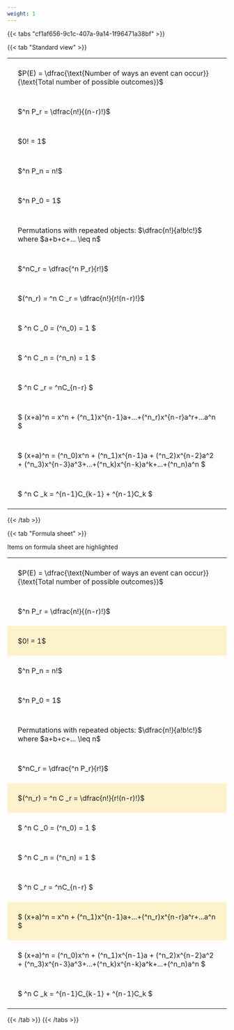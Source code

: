 ```yaml
---
weight: 1
---
```


{{< tabs "cf1af656-9c1c-407a-9a14-1f96471a38bf" >}}

{{< tab "Standard view" >}}

<style type="text/css">
#T_1299f th.col_heading {
  text-align: left;
  font-size: 1em;
}
#T_1299f td {
  text-align: left;
  font-size: 1em;
  padding: 1.5em;
}
</style>
<table id="T_1299f">
  <thead>
  </thead>
  <tbody>
    <tr>
      <td id="T_1299f_row0_col0" class="data row0 col0" >$P(E) = \dfrac{\text{Number of ways an event can occur}}{\text{Total number of possible outcomes}}$</td>
    </tr>
    <tr>
      <td id="T_1299f_row1_col0" class="data row1 col0" >$^n P_r = \dfrac{n!}{(n-r)!}$</td>
    </tr>
    <tr>
      <td id="T_1299f_row2_col0" class="data row2 col0" >$0! = 1$</td>
    </tr>
    <tr>
      <td id="T_1299f_row3_col0" class="data row3 col0" >$^n P_n = n!$</td>
    </tr>
    <tr>
      <td id="T_1299f_row4_col0" class="data row4 col0" >$^n P_0 = 1$</td>
    </tr>
    <tr>
      <td id="T_1299f_row5_col0" class="data row5 col0" >Permutations with repeated objects: $\dfrac{n!}{a!b!c!}$ where $a+b+c+... \leq n$</td>
    </tr>
    <tr>
      <td id="T_1299f_row6_col0" class="data row6 col0" >$^nC_r = \dfrac{^n P_r}{r!}$</td>
    </tr>
    <tr>
      <td id="T_1299f_row7_col0" class="data row7 col0" >$(^n_r) = ^n C _r = \dfrac{n!}{r!(n-r)!}$</td>
    </tr>
    <tr>
      <td id="T_1299f_row8_col0" class="data row8 col0" >$ ^n C _0 = (^n_0) = 1 $</td>
    </tr>
    <tr>
      <td id="T_1299f_row9_col0" class="data row9 col0" >$ ^n C _n = (^n_n) = 1 $</td>
    </tr>
    <tr>
      <td id="T_1299f_row10_col0" class="data row10 col0" >$ ^n C _r = ^nC_{n-r} $</td>
    </tr>
    <tr>
      <td id="T_1299f_row11_col0" class="data row11 col0" >$ (x+a)^n = x^n + (^n_1)x^{n-1}a+...+(^n_r)x^{n-r}a^r+...a^n    $</td>
    </tr>
    <tr>
      <td id="T_1299f_row12_col0" class="data row12 col0" >$ (x+a)^n = (^n_0)x^n + (^n_1)x^{n-1}a + (^n_2)x^{n-2}a^2 + (^n_3)x^{n-3}a^3+...+(^n_k)x^{n-k}a^k+...+(^n_n)a^n $</td>
    </tr>
    <tr>
      <td id="T_1299f_row13_col0" class="data row13 col0" >$ ^n C _k = ^{n-1}C_{k-1} + ^{n-1}C_k $</td>
    </tr>
  </tbody>
</table>
{{< /tab >}}

{{< tab "Formula sheet" >}}

Items on formula sheet are highlighted 
<br>
<style type="text/css">
#T_5f64b th.col_heading {
  text-align: left;
  font-size: 1em;
}
#T_5f64b td {
  text-align: left;
  font-size: 1em;
  padding: 1.5em;
}
#T_5f64b_row0_col0, #T_5f64b_row1_col0, #T_5f64b_row3_col0, #T_5f64b_row4_col0, #T_5f64b_row5_col0, #T_5f64b_row6_col0, #T_5f64b_row8_col0, #T_5f64b_row9_col0, #T_5f64b_row10_col0, #T_5f64b_row12_col0, #T_5f64b_row13_col0 {
  background-color: rgba(0,0,0,0);
}
#T_5f64b_row2_col0, #T_5f64b_row7_col0, #T_5f64b_row11_col0 {
  background-color: rgba(255,194,10, 0.2);
}
</style>
<table id="T_5f64b">
  <thead>
  </thead>
  <tbody>
    <tr>
      <td id="T_5f64b_row0_col0" class="data row0 col0" >$P(E) = \dfrac{\text{Number of ways an event can occur}}{\text{Total number of possible outcomes}}$</td>
    </tr>
    <tr>
      <td id="T_5f64b_row1_col0" class="data row1 col0" >$^n P_r = \dfrac{n!}{(n-r)!}$</td>
    </tr>
    <tr>
      <td id="T_5f64b_row2_col0" class="data row2 col0" >$0! = 1$</td>
    </tr>
    <tr>
      <td id="T_5f64b_row3_col0" class="data row3 col0" >$^n P_n = n!$</td>
    </tr>
    <tr>
      <td id="T_5f64b_row4_col0" class="data row4 col0" >$^n P_0 = 1$</td>
    </tr>
    <tr>
      <td id="T_5f64b_row5_col0" class="data row5 col0" >Permutations with repeated objects: $\dfrac{n!}{a!b!c!}$ where $a+b+c+... \leq n$</td>
    </tr>
    <tr>
      <td id="T_5f64b_row6_col0" class="data row6 col0" >$^nC_r = \dfrac{^n P_r}{r!}$</td>
    </tr>
    <tr>
      <td id="T_5f64b_row7_col0" class="data row7 col0" >$(^n_r) = ^n C _r = \dfrac{n!}{r!(n-r)!}$</td>
    </tr>
    <tr>
      <td id="T_5f64b_row8_col0" class="data row8 col0" >$ ^n C _0 = (^n_0) = 1 $</td>
    </tr>
    <tr>
      <td id="T_5f64b_row9_col0" class="data row9 col0" >$ ^n C _n = (^n_n) = 1 $</td>
    </tr>
    <tr>
      <td id="T_5f64b_row10_col0" class="data row10 col0" >$ ^n C _r = ^nC_{n-r} $</td>
    </tr>
    <tr>
      <td id="T_5f64b_row11_col0" class="data row11 col0" >$ (x+a)^n = x^n + (^n_1)x^{n-1}a+...+(^n_r)x^{n-r}a^r+...a^n    $</td>
    </tr>
    <tr>
      <td id="T_5f64b_row12_col0" class="data row12 col0" >$ (x+a)^n = (^n_0)x^n + (^n_1)x^{n-1}a + (^n_2)x^{n-2}a^2 + (^n_3)x^{n-3}a^3+...+(^n_k)x^{n-k}a^k+...+(^n_n)a^n $</td>
    </tr>
    <tr>
      <td id="T_5f64b_row13_col0" class="data row13 col0" >$ ^n C _k = ^{n-1}C_{k-1} + ^{n-1}C_k $</td>
    </tr>
  </tbody>
</table>
{{< /tab >}}
{{< /tabs >}}